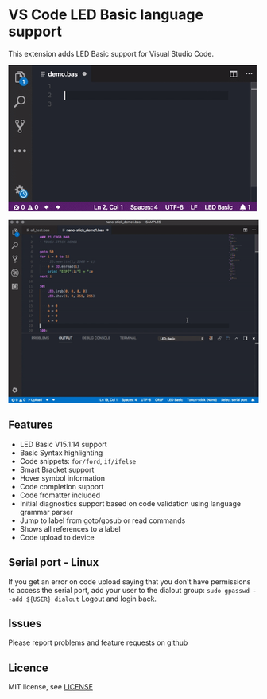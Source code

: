 # VS Code LED Basic language support

This extension adds LED Basic support for Visual Studio Code.

![](gh/auto_complete.gif)

![](gh/upload.gif)

## Features
- LED Basic V15.1.14 support
- Basic Syntax highlighting
- Code snippets: `for/ford`, `if/ifelse`
- Smart Bracket support
- Hover symbol information
- Code completion support
- Code fromatter included
- Initial diagnostics support based on code validation using language grammar parser
- Jump to label from goto/gosub or read commands
- Shows all references to a label
- Code upload to device

## Serial port - Linux
If you get an error on code upload saying that you don't have permissions to access the serial port, add your user to the dialout group:
`sudo gpasswd --add ${USER} dialout`
Logout and login back.

## Issues
Please report problems and feature requests on [github](https://github.com/Gamadril/led-basic-vscode/issues)

## Licence
MIT license, see [LICENSE](./LICENSE)


